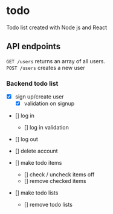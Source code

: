 # todo
Todo list created with Node js and React

## API endpoints

``` GET /users ``` returns an array of all users.  
``` POST /users ``` creates a new user



### Backend todo list
- [x] sign up/create user  
  - [x] validation on signup

- [] log in  
  - [] log in validation

- [] log out

- [] delete account

- [] make todo items  
  - [] check / uncheck items off  
   - [] remove checked items  

- [] make todo lists  
  - [] remove todo lists
